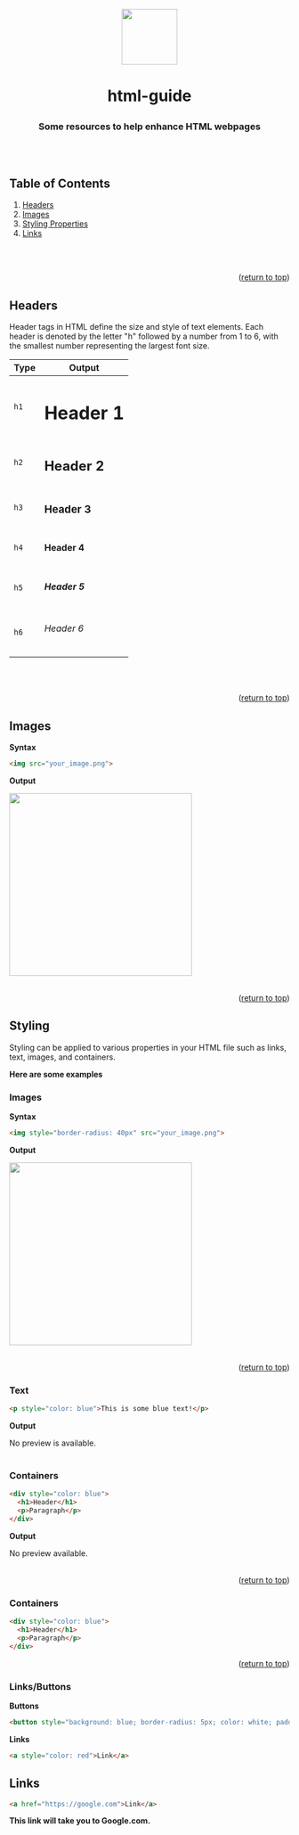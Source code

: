 <a name="readme-top"></a>
<p align="center">
<img style="width: 100px;" align="center" src="https://svgshare.com/i/wAo.svg"> 
<h1><p align="center">html-guide</p></h1>
<h3 align="center">Some resources to help enhance HTML webpages</h3>
</p>
<br>
</br>

## Table of Contents

1. [Headers](#headers)
2. [Images](#images)
3. [Styling Properties](#styling)
4. [Links](#links)
<br>
</br>

<p align="right">(<a href="#readme-top">return to top</a>)</p>

## Headers
Header tags in HTML define the size and style of text elements. Each header is denoted by the letter "h" followed by a number from 1 to 6, with the smallest number representing the largest font size.

| Type | Output |
| ------------- | ------------- |
| ``h1`` | <h1>Header 1</h1>
| ``h2`` | <h2>Header 2</h2>
| ``h3`` | <h3>Header 3</h3>
| ``h4`` | <h4>Header 4</h4>
| ``h5`` | <h5>Header 5</h5>
| ``h6`` | <h6>Header 6</h6>
<br>
</br>

<p align="right">(<a href="#readme-top">return to top</a>)</p>

## Images

<b>Syntax</b>
```html
<img src="your_image.png">
```
<b>Output</b>

<img src="https://i.postimg.cc/7Z8Qm8wY/download-3.png" width="328"/>
<br>
</br>

<p align="right">(<a href="#readme-top">return to top</a>)</p>

## Styling

Styling can be applied to various properties in your HTML file such as links, text, images, and containers.

<b>Here are some examples</b>

### Images

<b>Syntax</b>
```html
<img style="border-radius: 40px" src="your_image.png">
```
<b>Output</b>

<img src="https://i.postimg.cc/7Z8Qm8wY/download-3.png" width="328"/>
<br>
</br>

<p align="right">(<a href="#readme-top">return to top</a>)</p>

### Text
```html
<p style="color: blue">This is some blue text!</p>
```
<b>Output</b>

No preview is available.
<br>
</br>

### Containers
```html
<div style="color: blue">
  <h1>Header</h1>
  <p>Paragraph</p>
</div>
```
<b>Output</b>

No preview available.
<br>
</br>

<p align="right">(<a href="#readme-top">return to top</a>)</p>

### Containers
```html
<div style="color: blue">
  <h1>Header</h1>
  <p>Paragraph</p>
</div>
```

<p align="right">(<a href="#readme-top">return to top</a>)</p>

### Links/Buttons

<b>Buttons</b>
```html
<button style="background: blue; border-radius: 5px; color: white; padding: 10px;>Button</button>
```

<b>Links</b>
```html
<a style="color: red">Link</a>
```

## Links

```html
<a href="https://google.com">Link</a>
```
<b>This link will take you to Google.com.</b>
<br>
</br>
